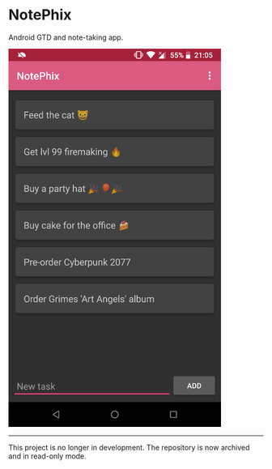 # NotePhix

Android GTD and note-taking app.

![NotePhix App Screenshot](screenshots/readme_screenshot.png?raw=true)

- - -

This project is no longer in development. The repository is now archived and in read-only mode.

